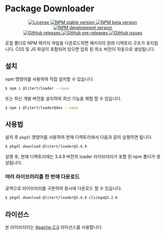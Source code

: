 # Package Downloader

<p align="center">
    <a href="https://github.com/maiyun/package-downloader/blob/master/LICENSE">
        <img alt="License" src="https://img.shields.io/github/license/maiyun/package-downloader?color=blue" />
    </a>
    <a href="https://www.npmjs.com/package/package-downloader">
        <img alt="NPM stable version" src="https://img.shields.io/npm/v/package-downloader?color=brightgreen&logo=npm" />
        <img alt="NPM beta version" src="https://img.shields.io/npm/v/package-downloader/beta?color=yellowgreen&logo=npm" />
        <img alt="NPM development version" src="https://img.shields.io/npm/v/package-downloader/dev?color=yellow&logo=npm" />
    </a><br>
    <a href="https://github.com/maiyun/package-downloader/releases">
        <img alt="GitHub releases" src="https://img.shields.io/github/v/release/maiyun/package-downloader?color=brightgreen&logo=github" />
        <img alt="GitHub pre-releases" src="https://img.shields.io/github/v/release/maiyun/package-downloader?color=yellow&logo=github&include_prereleases" />
    </a>
    <a href="https://github.com/maiyun/package-downloader/issues">
        <img alt="GitHub issues" src="https://img.shields.io/github/issues/maiyun/package-downloader?color=blue&logo=github" />
    </a>
</p>

로컬 폴더로 NPM 패키지 파일을 다운로드하면 패키지의 원래 디렉토리 구조가 유지됩니다. CSS 및 JS 파일이 포함되어 있으면 압축 된 최소 버전이 자동으로 생성됩니다.

## 설치

npm 명령어를 사용하여 직접 설치할 수 있습니다.

```sh
$ npm i @litert/loader --save
```

또는 최신 개발 버전을 설치하여 최신 기능을 체험 할 수 있습니다.

```sh
$ npm i @litert/loader@dev --save
```

## 사용법

설치 후 `pkgdl` 명령어를 사용하여 현재 디렉토리에서 다음과 같이 실행하면 됩니다.

```sh
$ pkgdl download @litert/loader@3.4.9
```

실행 후, 현재 디렉토리에는 3.4.9 버전의 loader 라이브러리가 포함 된 npm 폴더가 생성됩니다.

### 여러 라이브러리를 한 번에 다운로드

공백으로 라이브러리를 구분하여 동시에 다운로드 할 수 있습니다.

```sh
$ pkgdl download @litert/loader@3.4.9 clickgo@3.2.6
```

## 라이선스

본 라이브러리는 [Apache-2.0](./LICENSE) 라이선스를 사용합니다.